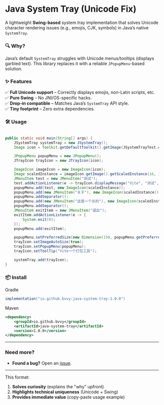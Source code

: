 # Java System Tray (Unicode Fix)

A lightweight **Swing-based** system tray implementation that solves Unicode character rendering issues (e.g., emojis, CJK, symbols) in Java’s native `SystemTray`.

### 🔍 **Why?**
Java’s default `SystemTray` struggles with Unicode menus/tooltips (displays garbled text). This library replaces it with a reliable `JPopupMenu`-based solution.

### ✨ **Features**
✅ **Full Unicode support** – Correctly displays emojis, non-Latin scripts, etc.  
✅ **Pure Swing** – No JNI/OS-specific hacks.  
✅ **Drop-in compatible** – Matches Java’s `SystemTray` API style.  
✅ **Tiny footprint** – Zero extra dependencies.

### 🛠️ **Usage**
```java

public static void main(String[] args) {
    JSystemTray systemTray = new JSystemTray();
    Image icon = Toolkit.getDefaultToolkit().getImage(JSystemTrayTest.class.getResource("/vite.png"));

    JPopupMenu popupMenu = new JPopupMenu();
    JTrayIcon trayIcon = new JTrayIcon(icon);

    ImageIcon imageIcon = new ImageIcon(icon);
    Image scaledInstance = imageIcon.getImage().getScaledInstance(16, 16, Image.SCALE_SMOOTH);
    JMenuItem test = new JMenuItem("测试");
    test.addActionListener(e -> trayIcon.displayMessage("Vite", "测试", TrayIcon.MessageType.INFO));
    popupMenu.add(test, new ImageIcon(scaledInstance));
    popupMenu.add(new JMenuItem("关于"), new ImageIcon(scaledInstance));
    popupMenu.addSeparator();
    popupMenu.add(new JMenuItem("这是一个长的"), new ImageIcon(scaledInstance));
    popupMenu.addSeparator();
    JMenuItem exitItem = new JMenuItem("退出");
    exitItem.addActionListener(e -> {
        System.exit(0);
    });
    popupMenu.add(exitItem);

    popupMenu.setPreferredSize(new Dimension(150, popupMenu.getPreferredSize().height));
    trayIcon.setImageAutoSize(true);
    trayIcon.setPopupMenu(popupMenu);
    trayIcon.setToolTip("Vite一个打包工具");

    systemTray.add(trayIcon);
}


```

### 📦 **Install**

Gradle
```gradle
implementation("io.github.bvvy:java-system-tray:1.0.0")
```

Maven
```xml
<dependency>
    <groupId>io.github.bvvy</groupId>
    <artifactId>java-system-tray</artifactId>
    <version>1.0.0</version>
</dependency>
```

---

### Need more?
- **Found a bug?** Open an [issue](https://github.com/bvvy/java-system-tray/issues).

---

This format:
1. **Solves curiosity** (explains the "why" upfront)
2. **Highlights technical uniqueness** (Unicode + Swing)
3. **Provides immediate value** (copy-paste usage example)


